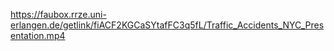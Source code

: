 https://faubox.rrze.uni-erlangen.de/getlink/fiACF2KGCaSYtafFC3q5fL/Traffic_Accidents_NYC_Presentation.mp4

